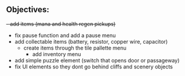 ## Objectives:

~~- add items (mana and health regen pickups)~~
- fix pause function and add a pause menu
- add collectable items (battery, resistor, copper wire, capacitor)
  - create items through the tile pallette menu
    - add inventory menu
- add simple puzzle element (switch that opens door or passageway)
- fix UI elements so they dont go behind cliffs and scenery objects
